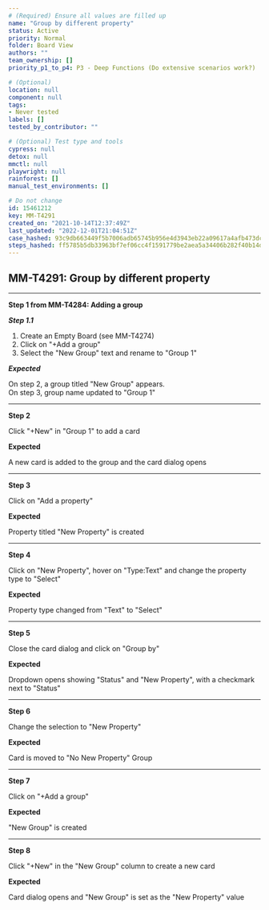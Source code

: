 ```yaml
---
# (Required) Ensure all values are filled up
name: "Group by different property"
status: Active
priority: Normal
folder: Board View
authors: ""
team_ownership: []
priority_p1_to_p4: P3 - Deep Functions (Do extensive scenarios work?)

# (Optional)
location: null
component: null
tags: 
- Never tested
labels: []
tested_by_contributor: ""

# (Optional) Test type and tools
cypress: null
detox: null
mmctl: null
playwright: null
rainforest: []
manual_test_environments: []

# Do not change
id: 15461212
key: MM-T4291
created_on: "2021-10-14T12:37:49Z"
last_updated: "2022-12-01T21:04:51Z"
case_hashed: 93c9db663449f5b7006adb65745b956e4d3943eb22a09617a4afb473dce9229fd17e7c7c2b4fe5df2d603e422b5c5d47
steps_hashed: ff5785b5db33963bf7ef06cc4f1591779be2aea5a34406b282f40b14d161b2e69c8fdc042ee015771a3e97ce9b303a40
---
```


<!-- (Auto-generated) Based on frontmatter's "key" and "name" -->

## MM-T4291: Group by different property

---

**Step 1 from MM-T4284: Adding a group**

<!-- (Auto-generated) Note: Step 1.1 should not be updated here. Instead, modify directly to the referenced MM-T4284 test case. -->

_**Step 1.1**_

1. Create an Empty Board (see MM-T4274)
2. Click on "+Add a group"
3. Select the "New Group" text and rename to "Group 1"

_**Expected**_

On step 2, a group titled "New Group" appears.\
On step 3, group name updated to "Group 1"

---

**Step 2**

Click "+New" in "Group 1" to add a card

**Expected**

A new card is added to the group and the card dialog opens

---

**Step 3**

Click on "Add a property"

**Expected**

Property titled "New Property" is created

---

**Step 4**

Click on "New Property", hover on "Type:Text" and change the property type to "Select"

**Expected**

Property type changed from "Text" to "Select"

---

**Step 5**

Close the card dialog and click on "Group by"

**Expected**

Dropdown opens showing "Status" and "New Property", with a checkmark next to "Status"

---

**Step 6**

Change the selection to "New Property"

**Expected**

Card is moved to "No New Property" Group

---

**Step 7**

Click on "+Add a group"

**Expected**

"New Group" is created

---

**Step 8**

Click "+New" in the "New Group" column to create a new card

**Expected**

Card dialog opens and "New Group" is set as the "New Property" value
